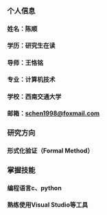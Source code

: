 ### 个人信息
#### 姓名：陈顺
#### 学历：研究生在读
#### 导师：王恪铭
#### 专业：计算机技术
#### 学校：西南交通大学
#### 邮箱：schen1998@foxmail.com
####

### 研究方向
#### 形式化验证（Formal Method）
####

### 掌握技能
#### 编程语言c、python
#### 熟练使用Visual Studio等工具
####
